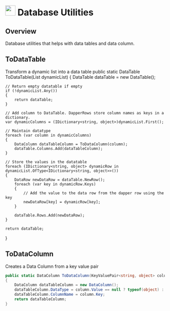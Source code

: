 # <img src="resources/maqslogo.ico" height="32" width="32"> Database Utilities

## Overview
Database utilities that helps with data tables and data column.

## ToDataTable
Transform a dynamic list into a data table
public static DataTable ToDataTable(List<dynamic> dynamicList)
{
    DataTable dataTable = new DataTable();

    // Return empty datatable if empty
    if (!dynamicList.Any())
    {
        return dataTable;
    }

    // Add column to DataTable. DapperRows store column names as keys in a dictionary.
    var dynamicColumns = (IDictionary<string, object>)dynamicList.First();

    // Maintain datatype
    foreach (var column in dynamicColumns)
    {
        DataColumn dataTableColumn = ToDataColumn(column);
        dataTable.Columns.Add(dataTableColumn);
    }

    // Store the values in the datatable
    foreach (IDictionary<string, object> dynamicRow in dynamicList.OfType<IDictionary<string, object>>())
    {
        DataRow newDataRow = dataTable.NewRow();
        foreach (var key in dynamicRow.Keys)
        {
            // Add the value to the data row from the dapper row using the key                    
            newDataRow[key] = dynamicRow[key];
        }

        dataTable.Rows.Add(newDataRow);
    }

    return dataTable;
}

## ToDataColumn
Creates a Data Column from a key value pair
```csharp
public static DataColumn ToDataColumn(KeyValuePair<string, object> column)
{
    DataColumn dataTableColumn = new DataColumn();
    dataTableColumn.DataType = column.Value == null ? typeof(object) : column.Value.GetType();
    dataTableColumn.ColumnName = column.Key;
    return dataTableColumn;
}
```